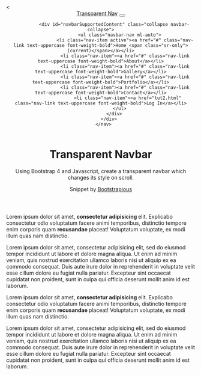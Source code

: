 <html lang="en" dir="ltr">

<head>
  <meta charset="utf-8">
  <title>❤ HTML </title>
  
  <script src="https://ajax.googleapis.com/ajax/libs/jquery/3.5.1/jquery.min.js"></script>
  
  <link rel="stylesheet" href="https://cdnjs.cloudflare.com/ajax/libs/twitter-bootstrap/4.3.1/css/bootstrap.min.css">
  <link rel="stylesheet" href="https://stackpath.bootstrapcdn.com/font-awesome/4.7.0/css/font-awesome.min.css">
  <script type="text/javascript" src="https://code.jquery.com/jquery-3.3.1.slim.min.js"></script>
  <script type="text/javascript" src="https://cdnjs.cloudflare.com/ajax/libs/twitter-bootstrap/4.3.1/js/bootstrap.bundle.min.js"></script>
  <script src="scriptCode.js"></script>
  <<link rel="stylesheet" href="customCss.css">
</head>
<body>
  <!-- Navbar-->
  <header class="header">
      <nav class="navbar navbar-expand-lg fixed-top py-3">
          <div class="container"><a href="#" class="navbar-brand text-uppercase font-weight-bold">Transparent Nav</a>
              <button type="button" data-toggle="collapse" data-target="#navbarSupportedContent" aria-controls="navbarSupportedContent" aria-expanded="false" aria-label="Toggle navigation" class="navbar-toggler navbar-toggler-right"><i class="fa fa-bars"></i></button>

              <div id="navbarSupportedContent" class="collapse navbar-collapse">
                  <ul class="navbar-nav ml-auto">
                      <li class="nav-item active"><a href="#" class="nav-link text-uppercase font-weight-bold">Home <span class="sr-only">(current)</span></a></li>
                      <li class="nav-item"><a href="#" class="nav-link text-uppercase font-weight-bold">About</a></li>
                      <li class="nav-item"><a href="#" class="nav-link text-uppercase font-weight-bold">Gallery</a></li>
                      <li class="nav-item"><a href="#" class="nav-link text-uppercase font-weight-bold">Portfolio</a></li>
                      <li class="nav-item"><a href="#" class="nav-link text-uppercase font-weight-bold">Contact</a></li>
                        <li class="nav-item"><a href="tut2.html" class="nav-link text-uppercase font-weight-bold">Log In</a></li>
                  </ul>
              </div>
          </div>
      </nav>
  </header>


  <!-- For demo purpose -->
  <div class="container">
      <div class="pt-5 text-white">
          <header class="py-5 mt-5">
              <h1 class="display-4">Transparent Navbar</h1>
              <p class="lead mb-0">Using Bootstrap 4 and Javascript, create a transparent navbar which changes its style on scroll.</p>
              <p class="lead mb-0">Snippet by
                  <a href="https://bootstrapious.com" class="text-white">
                      <u>Bootstrapious</u></a>
              </p>
          </header>
          <div class="py-5">
              <p class="lead">Lorem ipsum dolor sit amet, <strong class="font-weight-bold">consectetur adipisicing </strong>elit. Explicabo consectetur odio voluptatum facere animi temporibus, distinctio tempore enim corporis quam <strong class="font-weight-bold">recusandae </strong>placeat! Voluptatum voluptate, ex modi illum quas nam distinctio.</p>
              <p class="lead">Lorem ipsum dolor sit amet, consectetur adipisicing elit, sed do eiusmod tempor incididunt ut labore et dolore magna aliqua. Ut enim ad minim veniam, quis nostrud exercitation ullamco laboris nisi ut aliquip ex ea commodo consequat. Duis aute irure dolor in reprehenderit in voluptate velit esse cillum dolore eu fugiat nulla pariatur. Excepteur sint occaecat cupidatat non proident, sunt in culpa qui officia deserunt mollit anim id est laborum.</p>
          </div>
          <div class="py-5">
              <p class="lead">Lorem ipsum dolor sit amet, <strong class="font-weight-bold">consectetur adipisicing </strong>elit. Explicabo consectetur odio voluptatum facere animi temporibus, distinctio tempore enim corporis quam <strong class="font-weight-bold">recusandae </strong>placeat! Voluptatum voluptate, ex modi illum quas nam distinctio.</p>
              <p class="lead">Lorem ipsum dolor sit amet, consectetur adipisicing elit, sed do eiusmod tempor incididunt ut labore et dolore magna aliqua. Ut enim ad minim veniam, quis nostrud exercitation ullamco laboris nisi ut aliquip ex ea commodo consequat. Duis aute irure dolor in reprehenderit in voluptate velit esse cillum dolore eu fugiat nulla pariatur. Excepteur sint occaecat cupidatat non proident, sunt in culpa qui officia deserunt mollit anim id est laborum.</p>
          </div>
      </div>
  </div>


</body>
<script>
$(document).ready(function(){
 if($("h1")){
 $("h1").first().hide();
 }
});
</script>
</html>
